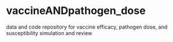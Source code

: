 # vaccineANDpathogen_dose
data and code repository for vaccine efficacy, pathogen dose, and susceptibility simulation and review
